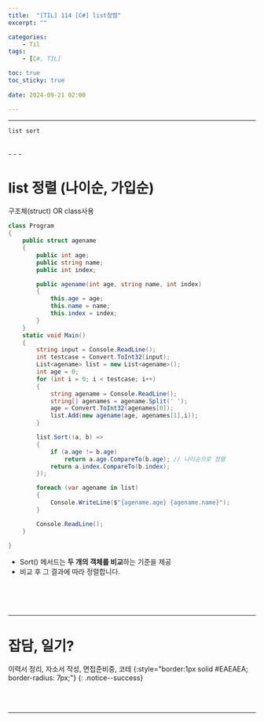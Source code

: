 ```yaml
---
title:  "[TIL] 114 [C#] list정렬"
excerpt: ""

categories:
    - Til
tags:
    - [C#, TIL]

toc: true
toc_sticky: true
 
date: 2024-09-21 02:00

---
```

- - -

`list sort` 

<br>
- - - 

# list 정렬 (나이순, 가입순)
구조체(struct) OR class사용  

<div class="notice--primary" markdown="1"> 

```c# 
class Program
{
    public struct agename 
    {
        public int age;
        public string name;
        public int index;

        public agename(int age, string name, int index) 
        {
            this.age = age;
            this.name = name;
            this.index = index;
        }
    }
    static void Main()
    {
        string input = Console.ReadLine();
        int testcase = Convert.ToInt32(input);
        List<agename> list = new List<agename>();
        int age = 0;
        for (int i = 0; i < testcase; i++)
        {
            string agename = Console.ReadLine();
            string[] agenames = agename.Split(' ');
            age = Convert.ToInt32(agenames[0]);
            list.Add(new agename(age, agenames[1],i));
        }

        list.Sort((a, b) =>
        {
            if (a.age != b.age)
                return a.age.CompareTo(b.age); // 나이순으로 정렬
            return a.index.CompareTo(b.index);
        });

        foreach (var agename in list)
        {
            Console.WriteLine($"{agename.age} {agename.name}");
        }

        Console.ReadLine();
    }
    
}

```
- Sort() 메서드는 **두 개의 객체를 비교**하는 기준을 제공  
- 비교 후 그 결과에 따라 정렬합니다.  
</div>


<br><br><br>
- - - 

# 잡담, 일기?
이력서 정리, 자소서 작성, 면접준비중, 코테
{:style="border:1px solid #EAEAEA; border-radius: 7px;"}
{: .notice--success}  

<br><br>
- - -
